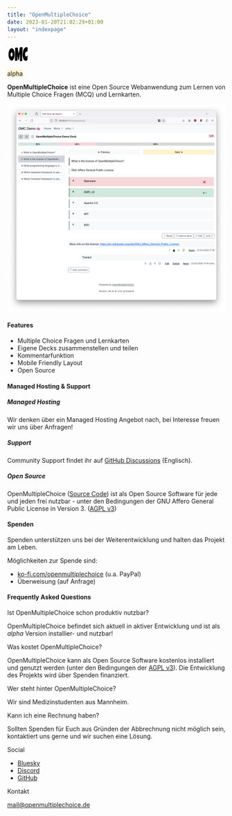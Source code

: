 ```yaml
---
title: "OpenMultipleChoice"
date: 2023-01-20T21:02:29+01:00
layout: "indexpage"
---
```


<img src="omc-white-bg.png" class="rounded mx-auto d-block" width=50 alt="OMC logo">

<p class="text-center text-muted"><span class="badge text-dark" style="background-color: #fff3cd !important;">alpha</span></p>

**OpenMultipleChoice** ist eine Open Source Webanwendung zum Lernen von Multiple
Choice Fragen (MCQ) und Lernkarten.

<div class="row mb-3">
    <div class="col-md">
        <img src="omc-screenshot.png" class="rounded mx-auto d-block img-fluid" alt="OMC Screenshot">
    </div>
</div>

<div class="row mb-3">
    <div class="col-md">
        <h4>Features</h4>
        <ul>
            <li>Multiple Choice Fragen und Lernkarten</li>
            <li>Eigene Decks zusammenstellen und teilen</li>
            <li>Kommentarfunktion</li>
            <li>Mobile Friendly Layout</li>
            <li>Open Source</li>
        </ul>
    </div>
</div>

<div class="row mb-3">
    <div class="col-md">
        <h4>Managed Hosting & Support</h4>
    </div>
</div>

<div class="row mb-3">
    <div class="col-md">
        <div class="card text-bg-light">
            <div class="card-body">
                <h5 class="card-title">Managed Hosting</h5>
                <p class="card-text">
Wir denken über ein Managed Hosting Angebot nach, bei Interesse freuen wir uns
über Anfragen!
                </p>
            </div>
        </div>
    </div>
</div>

<div class="row mb-3">
    <div class="col-md">
        <div class="card text-bg-light">
            <div class="card-body">
                <h5 class="card-title">Support</h5>
                <p class="card-text">
Community Support findet ihr auf <a href="https://github.com/openmultiplechoice/openmultiplechoice/discussions/categories/q-a">GitHub Discussions</a> (Englisch).
                </p>
            </div>
        </div>
    </div>
</div>

<div class="row mb-3">
    <div class="col-md">
        <div class="card">
            <div class="card-body">
                <h5 class="card-title">Open Source</h5>
                <p class="card-text">
OpenMultipleChoice (<a href="https://github.com/openmultiplechoice/openmultiplechoice">Source
Code</a>) ist als Open Source Software für jede und jeden frei nutzbar
- unter den Bedingungen der GNU Affero General Public License in Version 3.
(<a href="https://www.gnu.org/licenses/agpl-3.0.en.html">AGPL v3</a>)
                </p>
            </div>
        </div>
    </div>
</div>

<div class="row mb-3">
    <div class="col-md">
        <h4>Spenden</h4>
        <p>Spenden unterstützen uns bei der Weiterentwicklung und halten das Projekt am Leben.</p>
        <p>Möglichkeiten zur Spende sind:</p>
        <ul>
            <li><a href="https://ko-fi.com/openmultiplechoice">ko-fi.com/openmultiplechoice</a> (u.a. PayPal)</li>
            <li>Überweisung (auf Anfrage)</li>
        </ul>
    </div>
</div>

<div class="row mb-3">
    <div class="col-md">
        <h4>Frequently Asked Questions</h4>
    </div>
</div>

<div class="row mb-3">
    <div class="col-md-4">
        <p class="fw-bold">Ist OpenMultipleChoice schon produktiv nutzbar?</p>
    </div>
    <div class="col-md-8">
        <p>
OpenMultipleChoice befindet sich aktuell in aktiver Entwicklung und ist als
<i>alpha</i> Version installier- und nutzbar!
        </p>
    </div>
</div>

<div class="row mb-3">
    <div class="col-md-4">
        <p class="fw-bold">Was kostet OpenMultipleChoice?</p>
    </div>
    <div class="col-md-8">
        <p>
OpenMultipleChoice kann als Open Source Software kostenlos installiert und genutzt werden
(unter den Bedingungen der <a href="https://www.gnu.org/licenses/agpl-3.0.en.html">AGPL v3</a>).
Die Entwicklung des Projekts wird über Spenden finanziert.
        </p>
    </div>
</div>

<div class="row mb-3">
    <div class="col-md-4">
        <p class="fw-bold">Wer steht hinter OpenMultipleChoice?</p>
    </div>
    <div class="col-md-8">
        <p>
Wir sind Medizinstudenten aus Mannheim.
        </p>
    </div>
</div>

<div class="row mb-3">
    <div class="col-md-4">
        <p class="fw-bold">Kann ich eine Rechnung haben?</p>
    </div>
    <div class="col-md-8">
        <p>
Sollten Spenden für Euch aus Gründen der Abbrechnung nicht möglich sein,
kontaktiert uns gerne und wir suchen eine Lösung.
        </p>
    </div>
</div>

<div class="row">
    <div class="col-md-4">
        <p>Social</p>
        <ul class="list-unstyled">
            <li><a href="https://bsky.app/profile/openmultiplechoice.bsky.social">Bluesky</a></li>
            <li><a href="https://discord.gg/NdvVNBN5Dh">Discord</a></li>
            <li><a href="https://github.com/openmultiplechoice/openmultiplechoice">GitHub</a></li>
        </ul>
    </div>
    <div class="col-md-4">
        <p>Kontakt</p>
        <p>
            <a href="mailto:mail@openmultiplechoice.de">mail@openmultiplechoice.de</a>
        </p>
    </div>
</div>
